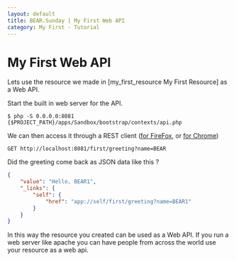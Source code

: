 ```yaml
---
layout: default
title: BEAR.Sunday | My First Web API
category: My First - Tutorial
--- 
```

# My First Web API 

Lets use the resource we made in [my_first_resource My First Resource] as a Web API.

Start the built in web server for the API.

```
$ php -S 0.0.0.0:8081 {$PROJECT_PATH}/apps/Sandbox/bootstrap/contexts/api.php
```

We can then access it through a REST client ([for FireFox](https://addons.mozilla.org/ja/firefox/addon/restclient/#id=9780), or [for Chrome](https://chrome.google.com/webstore/detail/advanced-rest-client/hgmloofddffdnphfgcellkdfbfbjeloo))

```
GET http://localhost:8081/first/greeting?name=BEAR
```
Did the greeting come back as JSON data like this ?

```json
{
    "value": "Hello, BEAR1",
    "_links": {
        "self": {
            "href": "app://self/first/greeting?name=BEAR1"
        }
    }
}
```

In this way the resource you created can be used as a Web API.
If you run a web server like apache you can have people from across the world use your resource as a web api.
